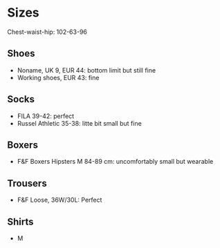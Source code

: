 # Sizes

Chest-waist-hip: 102-63-96 

## Shoes

* Noname, UK 9, EUR 44: bottom limit but still fine
* Working shoes, EUR 43: fine

## Socks

* FILA 39-42: perfect
* Russel Athletic 35-38: litte bit small but fine

## Boxers

* F&F Boxers Hipsters M 84-89 cm: uncomfortably small but wearable

## Trousers

* F&F Loose, 36W/30L: Perfect

## Shirts

* M

